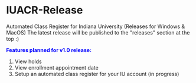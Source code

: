 # IUACR-Release
Automated Class Register for Indiana University (Releases for Windows &amp; MacOS)
The latest release will be published to the "releases" section at the top :)

<font color="blue"><b>Features planned for v1.0 release:</b></font>
1. View holds
2. View enrollment appointment date
3. Setup an automated class register for your IU account (in progress)
